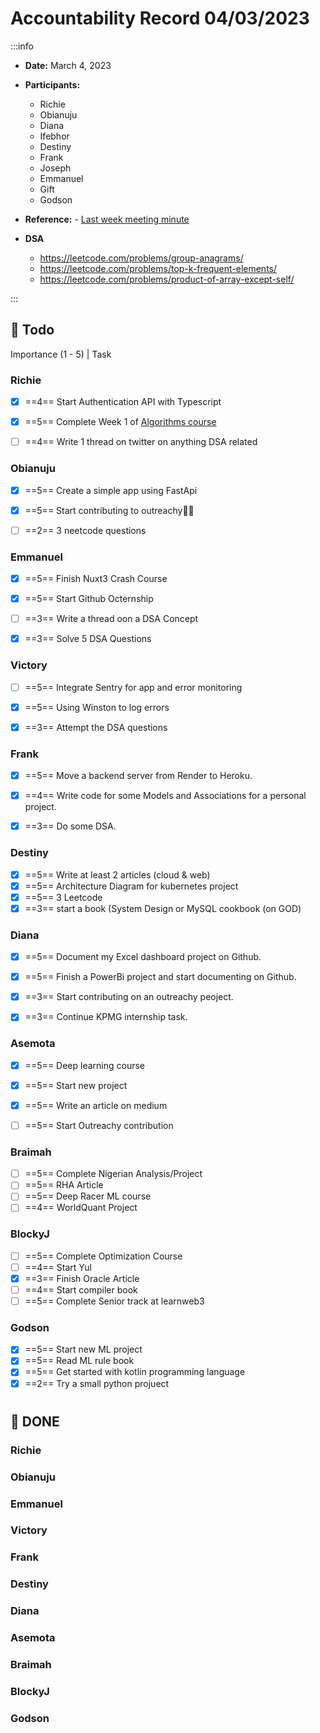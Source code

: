 Accountability Record 04/03/2023
===


:::info
- **Date:** March 4, 2023
- **Participants:**
    - Richie
    - Obianuju
    - Diana
    - Ifebhor
    - Destiny
    - Frank
    - Joseph
    - Emmanuel
    - Gift
    - Godson

- **Reference:** - [Last week meeting minute]()

- **DSA**
    - https://leetcode.com/problems/group-anagrams/
    - https://leetcode.com/problems/top-k-frequent-elements/
    - https://leetcode.com/problems/product-of-array-except-self/

:::


:closed_book: Todo
--
Importance (1 - 5) | Task
### Richie
- [x] ==4== Start Authentication API with Typescript
- [x] ==5== Complete Week 1 of  [Algorithms course]()
- [ ] ==4== Write 1 thread on twitter on anything DSA related


### Obianuju
- [x] ==5== Create a simple app using FastApi
- [x] ==5== Start contributing to outreachy🤞🏻
- [ ] ==2== 3 neetcode questions


### Emmanuel
- [x] ==5== Finish Nuxt3 Crash Course
- [x] ==5== Start Github Octernship
- [ ] ==3== Write a thread oon a DSA Concept
- [x] ==3== Solve 5 DSA Questions



### Victory
- [ ] ==5== Integrate Sentry for app and error monitoring
- [x] ==5== Using Winston to log errors 
- [x] ==3== Attempt the DSA questions


### Frank
- [x] ==5== Move a backend server from Render to Heroku.
- [x] ==4== Write code for some Models and Associations for a personal project.  
- [x] ==3== Do some DSA.


### Destiny
- [x] ==5== Write at least 2 articles (cloud & web)
- [x] ==5== Architecture Diagram for kubernetes project
- [x] ==5== 3 Leetcode
- [x] ==3== start a book (System Design or MySQL cookbook (on GOD)

### Diana
- [x] ==5== Document my Excel dashboard project on Github.
- [x] ==5== Finish a PowerBi project and start documenting on Github.
- [x] ==3== Start contributing on an outreachy peoject.
- [x] ==3== Continue KPMG internship task.


### Asemota
- [x] ==5== Deep learning course
- [x] ==5== Start new project
- [x] ==5== Write an article on medium
- [ ] ==5== Start Outreachy contribution


### Braimah
- [ ] ==5== Complete Nigerian Analysis/Project
- [ ] ==5== RHA Article
- [ ] ==5== Deep Racer ML course
- [ ] ==4== WorldQuant Project

### BlockyJ
- [ ] ==5== Complete Optimization Course
- [ ] ==4== Start Yul
- [x] ==3== Finish Oracle Article
- [ ] ==4== Start compiler book
- [ ] ==5== Complete Senior track at learnweb3

### Godson
- [x] ==5== Start new ML project
- [x] ==5== Read ML rule book
- [x] ==5== Get started with kotlin programming language
- [x] ==2== Try a small python projuect

# 
# 
#

:closed_book: DONE
---
### Richie


### Obianuju


### Emmanuel


### Victory


### Frank


### Destiny


### Diana


### Asemota


### Braimah


### BlockyJ


### Godson

